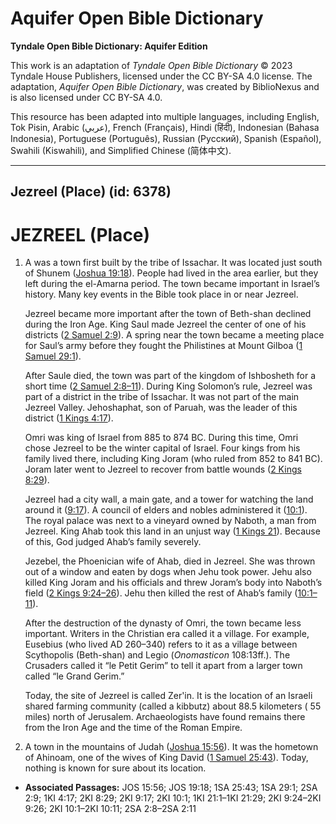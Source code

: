 # Aquifer Open Bible Dictionary

**Tyndale Open Bible Dictionary: Aquifer Edition**

This work is an adaptation of *Tyndale Open Bible Dictionary* © 2023 Tyndale House Publishers, licensed under the CC BY\-SA 4\.0 license. The adaptation, *Aquifer Open Bible Dictionary*, was created by BiblioNexus and is also licensed under CC BY\-SA 4\.0\.

This resource has been adapted into multiple languages, including English, Tok Pisin, Arabic (عربي), French (Français), Hindi (हिंदी), Indonesian (Bahasa Indonesia), Portuguese (Português), Russian (Русский), Spanish (Español), Swahili (Kiswahili), and Simplified Chinese (简体中文).



--------------------------------

## Jezreel (Place) (id: 6378)

JEZREEL (Place)
===============

1. A was a town first built by the tribe of Issachar. It was located just south of Shunem ([Joshua 19:18](https://ref.ly/Josh19:18)). People had lived in the area earlier, but they left during the el\-Amarna period. The town became important in Israel’s history. Many key events in the Bible took place in or near Jezreel.

    Jezreel became more important after the town of Beth\-shan declined during the Iron Age. King Saul made Jezreel the center of one of his districts ([2 Samuel 2:9](https://ref.ly/2Sam2:9)). A spring near the town became a meeting place for Saul’s army before they fought the Philistines at Mount Gilboa ([1 Samuel 29:1](https://ref.ly/1Sam29:1)).

    After Saule died, the town was part of the kingdom of Ishbosheth for a short time ([2 Samuel 2:8–11](https://ref.ly/2Sam2:8-2Sam2:11)). During King Solomon’s rule, Jezreel was part of a district in the tribe of Issachar. It was not part of the main Jezreel Valley. Jehoshaphat, son of Paruah, was the leader of this district ([1 Kings 4:17](https://ref.ly/1Kgs4:17)).

    Omri was king of Israel from 885 to 874 BC. During this time, Omri chose Jezreel to be the winter capital of Israel. Four kings from his family lived there, including King Joram (who ruled from 852 to 841 BC). Joram later went to Jezreel to recover from battle wounds ([2 Kings 8:29](https://ref.ly/2Kgs8:29)).

    Jezreel had a city wall, a main gate, and a tower for watching the land around it ([9:17](https://ref.ly/2Kgs9:17)). A council of elders and nobles administered it ([10:1](https://ref.ly/2Kgs10:1)). The royal palace was next to a vineyard owned by Naboth, a man from Jezreel. King Ahab took this land in an unjust way ([1 Kings 21](https://ref.ly/1Kgs21:1-1Kgs21:29)). Because of this, God judged Ahab’s family severely.

    Jezebel, the Phoenician wife of Ahab, died in Jezreel. She was thrown out of a window and eaten by dogs when Jehu took power. Jehu also killed King Joram and his officials and threw Joram’s body into Naboth’s field ([2 Kings 9:24–26](https://ref.ly/2Kgs9:24-2Kgs9:26)). Jehu then killed the rest of Ahab’s family ([10:1–11](https://ref.ly/2Kgs10:1-2Kgs10:11)).

    After the destruction of the dynasty of Omri, the town became less important. Writers in the Christian era called it a village. For example, Eusebius (who lived AD 260–340\) refers to it as a village between Scythopolis (Beth\-shan) and Legio (*Onomasticon* 108:13ff.). The Crusaders called it “le Petit Gerim” to tell it apart from a larger town called “le Grand Gerim.”

    Today, the site of Jezreel is called Zer'in. It is the location of an Israeli shared farming community (called a kibbutz) about 88\.5 kilometers ( 55 miles) north of Jerusalem. Archaeologists have found remains there from the Iron Age and the time of the Roman Empire.

2. A town in the mountains of Judah ([Joshua 15:56](https://ref.ly/Josh15:56)). It was the hometown of Ahinoam, one of the wives of King David ([1 Samuel 25:43](https://ref.ly/1Sam25:43)). Today, nothing is known for sure about its location.

* **Associated Passages:** JOS 15:56; JOS 19:18; 1SA 25:43; 1SA 29:1; 2SA 2:9; 1KI 4:17; 2KI 8:29; 2KI 9:17; 2KI 10:1; 1KI 21:1–1KI 21:29; 2KI 9:24–2KI 9:26; 2KI 10:1–2KI 10:11; 2SA 2:8–2SA 2:11

